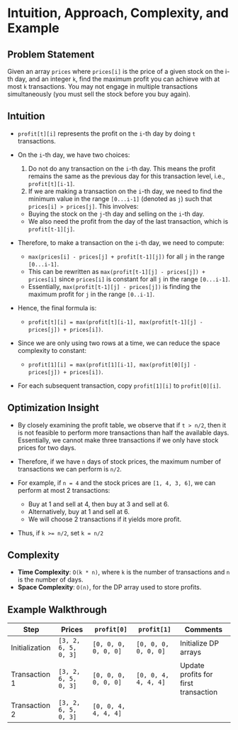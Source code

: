 # Intuition, Approach, Complexity, and Example

## Problem Statement

Given an array `prices` where `prices[i]` is the price of a given stock on the i-th day, and an integer `k`, find the maximum profit you can achieve with at most `k` transactions. 
You may not engage in multiple transactions simultaneously (you must sell the stock before you buy again).

## Intuition

- `profit[t][i]` represents the profit on the `i`-th day by doing `t` transactions.
- On the `i`-th day, we have two choices:
    1. Do not do any transaction on the `i`-th day. This means the profit remains the same as the previous day for this transaction level, i.e., `profit[t][i-1]`.
    2. If we are making a transaction on the `i`-th day, we need to find the minimum value in the range `[0...i-1]` (denoted as `j`) such that `prices[i] > prices[j]`. This involves:
    - Buying the stock on the `j`-th day and selling on the `i`-th day.
    - We also need the profit from the day of the last transaction, which is `profit[t-1][j]`.

- Therefore, to make a transaction on the `i`-th day, we need to compute:
    - `max(prices[i] - prices[j] + profit[t-1][j])` for all `j` in the range `[0...i-1]`.
    - This can be rewritten as `max(profit[t-1][j] - prices[j]) + prices[i]` since `prices[i]` is constant for all `j` in the range `[0...i-1]`.
    - Essentially, `max(profit[t-1][j] - prices[j])` is finding the maximum profit for `j` in the range `[0..i-1]`.

- Hence, the final formula is:
    - `profit[t][i] = max(profit[t][i-1], max(profit[t-1][j] - prices[j]) + prices[i])`.

- Since we are only using two rows at a time, we can reduce the space complexity to constant:
    - `profit[1][i] = max(profit[1][i-1], max(profit[0][j] - prices[j]) + prices[i])`.

- For each subsequent transaction, copy `profit[1][i]` to `profit[0][i]`.

## Optimization Insight

- By closely examining the profit table, we observe that if `t > n/2`, then it is not feasible to perform more transactions than half the available days. Essentially, we cannot make three transactions if we only have stock prices for two days.

- Therefore, if we have `n` days of stock prices, the maximum number of transactions we can perform is `n/2`.

- For example, if `n = 4` and the stock prices are `[1, 4, 3, 6]`, we can perform at most 2 transactions:
    - Buy at 1 and sell at 4, then buy at 3 and sell at 6.
    - Alternatively, buy at 1 and sell at 6.
    - We will choose 2 transactions if it yields more profit.

- Thus, if `k >= n/2`, set `k = n/2`


## Complexity

- **Time Complexity**: `O(k * n)`, where `k` is the number of transactions and `n` is the number of days.
- **Space Complexity**: `O(n)`, for the DP array used to store profits.

## Example Walkthrough

| Step         | Prices        | `profit[0]`      | `profit[1]`      | Comments                                      |
|--------------|---------------|------------------|------------------|-----------------------------------------------|
| Initialization | `[3, 2, 6, 5, 0, 3]` | `[0, 0, 0, 0, 0, 0]` | `[0, 0, 0, 0, 0, 0]` | Initialize DP arrays                          |
| Transaction 1| `[3, 2, 6, 5, 0, 3]` | `[0, 0, 0, 0, 0, 0]` | `[0, 0, 4, 4, 4, 4]` | Update profits for first transaction          |
| Transaction 2| `[3, 2, 6, 5, 0, 3]` | `[0, 0, 4, 4, 4, 4]`


